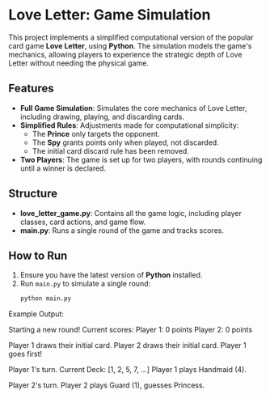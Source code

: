 # Love Letter: Game Simulation

This project implements a simplified computational version of the popular card game **Love Letter**, using **Python**. The simulation models the game's mechanics, allowing players to experience the strategic depth of Love Letter without needing the physical game.

## Features
- **Full Game Simulation**: Simulates the core mechanics of Love Letter, including drawing, playing, and discarding cards.
- **Simplified Rules**: Adjustments made for computational simplicity:
  - The **Prince** only targets the opponent.
  - The **Spy** grants points only when played, not discarded.
  - The initial card discard rule has been removed.
- **Two Players**: The game is set up for two players, with rounds continuing until a winner is declared.

## Structure
- **love_letter_game.py**: Contains all the game logic, including player classes, card actions, and game flow.
- **main.py**: Runs a single round of the game and tracks scores.

## How to Run
1. Ensure you have the latest version of **Python** installed.
2. Run `main.py` to simulate a single round:
   ```bash
   python main.py

Example Output: 

Starting a new round! Current scores:
Player 1: 0 points
Player 2: 0 points

Player 1 draws their initial card.
Player 2 draws their initial card.
Player 1 goes first!

Player 1's turn.
Current Deck: [1, 2, 5, 7, ...]
Player 1 plays Handmaid (4).

Player 2's turn.
Player 2 plays Guard (1), guesses Princess.
